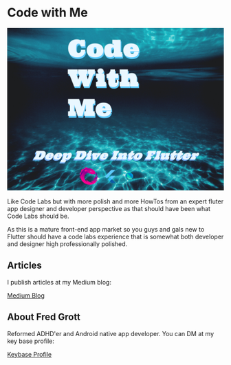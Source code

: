 # Code with  Me

![code with me](./media/code-with-me.png)

Like Code Labs but with more polish and more HowTos from an expert fluter app designer and developer perspective as that should have been what Code Labs should be.

As this is a mature front-end app market so you guys and gals new to Flutter should have a code labs experience that is somewhat both developer and designer high professionally polished.  

## Articles

I publish articles at my Medium blog:

[Medium Blog](https://fredgrott.medium.com)





## About Fred Grott

Reformed ADHD'er and Android native app developer. You can DM at my key base profile:

[Keybase Profile](https://keybase.io/fredgrott)

